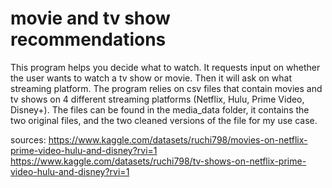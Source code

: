 # movie and tv show recommendations

This program helps you decide what to watch. It requests input on whether the user wants to watch a tv show or movie. Then it will ask on what streaming platform. The program relies on csv files that contain movies and tv shows on 4 different streaming platforms (Netflix, Hulu, Prime Video, Disney+). The files can be found in the media_data folder, it contains the two original files, and the two cleaned versions of the file for my use case.

sources:
https://www.kaggle.com/datasets/ruchi798/movies-on-netflix-prime-video-hulu-and-disney?rvi=1
https://www.kaggle.com/datasets/ruchi798/tv-shows-on-netflix-prime-video-hulu-and-disney?rvi=1
